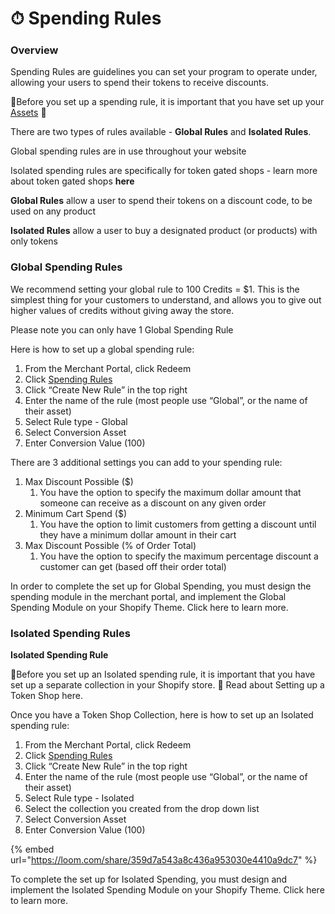 # ⏱ Spending Rules

### **Overview**

Spending Rules are guidelines you can set your program to operate under, allowing your users to spend their tokens to receive discounts.

🚨Before you set up a spending rule, it is important that you have set up your [Assets](../../assets.md) 🚨

There are two types of rules available - **Global Rules** and **Isolated Rules**.

Global spending rules are in use throughout your website

Isolated spending rules are specifically for token gated shops - learn more about token gated shops **here**

**Global Rules** allow a user to spend their tokens on a discount code, to be used on any product

**Isolated Rules** allow a user to buy a designated product (or products) with only tokens

### **Global Spending Rules**

We recommend setting your global rule to 100 Credits = $1. This is the simplest thing for your customers to understand, and allows you to give out higher values of credits without giving away the store.

Please note you can only have 1 Global Spending Rule

Here is how to set up a global spending rule:

1. From the Merchant Portal, click Redeem
2. Click [Spending Rules](https://manage.buildwithtoki.com/redeem/spending-rules)
3. Click “Create New Rule” in the top right
4. Enter the name of the rule (most people use “Global”, or the name of their asset)
5. Select Rule type - Global
6. Select Conversion Asset
7. Enter Conversion Value (100)

There are 3 additional settings you can add to your spending rule:

1. Max Discount Possible ($)
   1. You have the option to specify the maximum dollar amount that someone can receive as a discount on any given order
2. Minimum Cart Spend ($)
   1. You have the option to limit customers from getting a discount until they have a minimum dollar amount in their cart
3. Max Discount Possible (% of Order Total)
   1. You have the option to specify the maximum percentage discount a customer can get (based off their order total)

In order to complete the set up for Global Spending, you must design the spending module in the merchant portal, and implement the Global Spending Module on your Shopify Theme. Click here to learn more.

### **Isolated Spending Rules**

**Isolated Spending Rule**

🚨Before you set up an Isolated spending rule, it is important that you have set up a separate collection in your Shopify store. 🚨 Read about Setting up a Token Shop here.

Once you have a Token Shop Collection, here is how to set up an Isolated spending rule:

1. From the Merchant Portal, click Redeem
2. Click [Spending Rules](https://manage.buildwithtoki.com/redeem/spending-rules)
3. Click “Create New Rule” in the top right
4. Enter the name of the rule (most people use “Global”, or the name of their asset)
5. Select Rule type - Isolated
6. Select the collection you created from the drop down list
7. Select Conversion Asset
8. Enter Conversion Value (100)

{% embed url="https://loom.com/share/359d7a543a8c436a953030e4410a9dc7" %}

To complete the set up for Isolated Spending, you must design and implement the Isolated Spending Module on your Shopify Theme. Click here to learn more.







